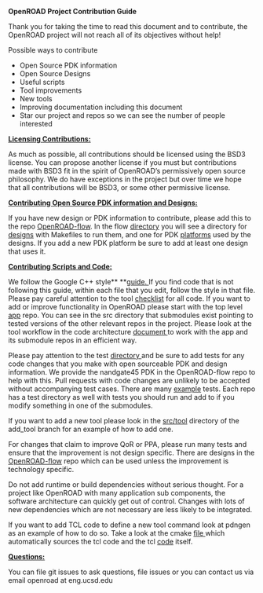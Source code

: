 **OpenROAD Project Contribution Guide**

Thank you for taking the time to read this document and to contribute, the OpenROAD project will not reach all of its objectives without help!

Possible ways to contribute



*   Open Source PDK information 
*   Open Source Designs
*   Useful scripts
*   Tool improvements
*   New tools
*   Improving documentation including this document
*   Star our project and repos so we can see the number of people interested

**<span style="text-decoration:underline;">Licensing Contributions:</span>**

As much as possible, all contributions should be licensed using the BSD3 license. You can propose another license if you must but contributions made with BSD3 fit in the spirit of OpenROAD’s permissively open source philosophy.  We do have exceptions in the project but over time we hope that all contributions will be BSD3, or some other permissive license.

**<span style="text-decoration:underline;">Contributing Open Source PDK information and Designs:</span>**

If you have new design or PDK information to contribute, please add this to the repo [OpenROAD-flow](https://github.com/The-OpenROAD-Project/OpenROAD-flow/). In the flow [directory](https://github.com/The-OpenROAD-Project/OpenROAD-flow/tree/master/flow) you will see a directory for [designs](https://github.com/The-OpenROAD-Project/OpenROAD-flow/tree/master/flow/designs) with Makefiles to run them, and one for PDK [platforms](https://github.com/The-OpenROAD-Project/OpenROAD-flow/tree/master/flow/platforms/) used by the designs. If you add a new PDK platform be sure to add at least one design that uses it.

**<span style="text-decoration:underline;">Contributing Scripts and Code:</span>**

We follow the Google C++ style** **[guide](https://google.github.io/styleguide/cppguide.html)<span style="text-decoration:underline;">. </span>If you find code that is not following this guide, within each file that you edit, follow the style in that file. Please pay careful attention to the tool [checklist](https://github.com/The-OpenROAD-Project/OpenROAD/blob/e3fc17cdf2b49d7a946fe29780604a94c2146d14/doc/OpenRoadArch.md#tool-checklist) for all code. If you want to add or improve functionality in OpenROAD please start with the top level [app](https://github.com/The-OpenROAD-Project/OpenROAD/) repo. You can see in the src directory that submodules exist pointing to tested versions of the other relevant repos in the project. Please look at the tool workflow in the code architecture [document ](https://github.com/The-OpenROAD-Project/OpenROAD/blob/master/doc/OpenRoadArch.md)to work with the app and its submodule repos in an efficient way.

Please pay attention to the test [directory ](https://github.com/The-OpenROAD-Project/OpenROAD/tree/master/test)and be sure to add tests for any code changes that you make with open sourceable PDK and design information. We provide the nandgate45 PDK in the OpenROAD-flow repo to help with this. Pull requests with code changes are unlikely to be accepted without accompanying test cases. There are many [example](https://github.com/The-OpenROAD-Project/OpenROAD/blob/master/test/gcd_flow1.tcl) tests. Each repo has a test directory as well with tests you should run and add to if you modify something in one of the submodules.

If you want to add a new tool please look in the [src/tool](https://github.com/The-OpenROAD-Project/OpenROAD/tree/add_tool/src/tool) directory of the add_tool branch for an example of how to add one. 

For changes that claim to improve QoR or PPA, please run many tests and ensure that the improvement is not design specific. There are designs in the [OpenROAD-flow](https://github.com/The-OpenROAD-Project/OpenROAD-flow/) repo which can be used unless the improvement is technology specific.

Do not add runtime or build dependencies without serious thought. For a project like OpenROAD with many application sub components, the software architecture can quickly get out of control. Changes with lots of new dependencies which are not necessary are less likely to be integrated.

If you want to add TCL code to define a new tool command look at pdngen as an example of how to do so. Take a look at the cmake [file ](https://github.com/The-OpenROAD-Project/OpenROAD/blob/26437d70f094abf564317c25803fd93a80f6dcc0/src/CMakeLists.txt)which automatically sources the tcl code and the tcl [code](https://github.com/The-OpenROAD-Project/OpenROAD/blob/openroad/src/pdngen/src/PdnGen.tcl) itself.

**<span style="text-decoration:underline;">Questions:</span>**

You can file git issues to ask questions, file issues or you can contact us via email openroad at eng.ucsd.edu

